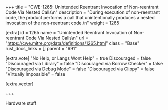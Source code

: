 +++
title = "CWE-1265: Unintended Reentrant Invocation of Non-reentrant Code Via Nested Calls\n"
description = "During execution of non-reentrant code, the product performs a call that unintentionally produces a nested invocation of the non-reentrant code.\n"
weight = 1265

[extra]
id = 1265
name = "Unintended Reentrant Invocation of Non-reentrant Code Via Nested Calls\n"
url = "https://cwe.mitre.org/data/definitions/1265.html"
class = "Base"
rust_docs_links = []
parent = "691"

[extra.vote]
"No Help, or Langs Wont Help" = true
Discouraged = false
"Discouraged via Library" = false
"Discouraged via Borrow Checker" = false
"Discouraged via Debug Mode" = false
"Discouraged via Clippy" = false
"Virtually Impossible" = false

[extra.vector]

+++

Hardware stuff
